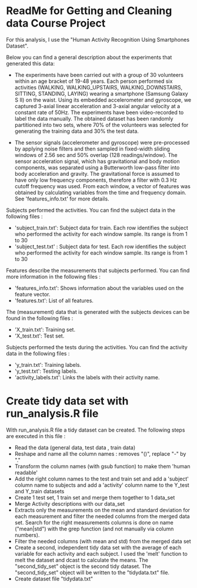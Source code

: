 ReadMe for Getting and Cleaning data Course Project
===================================================

For this analysis, I use the "Human Activity Recognition Using Smartphones Dataset".

Below you can find a general description about the experiments that generated this data: 
 - The experiments have been carried out with a group of 30 volunteers within an age bracket of 19-48 years. Each person performed six activities (WALKING, WALKING_UPSTAIRS, WALKING_DOWNSTAIRS, SITTING, STANDING, LAYING) wearing a smartphone (Samsung Galaxy S II) on the waist. Using its embedded accelerometer and gyroscope, we captured 3-axial linear acceleration and 3-axial angular velocity at a constant rate of 50Hz. The experiments have been video-recorded to label the data manually. The obtained dataset has been randomly partitioned into two sets, where 70% of the volunteers was selected for generating the training data and 30% the test data. 

 - The sensor signals (accelerometer and gyroscope) were pre-processed by applying noise filters and then sampled in fixed-width sliding windows of 2.56 sec and 50% overlap (128 readings/window). The sensor acceleration signal, which has gravitational and body motion components, was separated using a Butterworth low-pass filter into body acceleration and gravity. The gravitational force is assumed to have only low frequency components, therefore a filter with 0.3 Hz cutoff frequency was used. From each window, a vector of features was obtained by calculating variables from the time and frequency domain. See 'features_info.txt' for more details. 

Subjects performed the activities. You can find the subject data in the following files : 
 - 'subject_train.txt': Subject data for train.  Each row identifies the subject who performed the activity for each window sample. Its range is from 1 to 30
 - 'subject_test.txt' : Subject data for test. Each row identifies the subject who performed the activity for each window sample. Its range is from 1 to 30

Features describe the measurements that subjects performed.  You can find more information in the following files :
 - 'features_info.txt': Shows information about the variables used on the feature vector.
 - 'features.txt': List of all features.

The (measurement) data that is generated with the subjects devices can be found in the following files :
 - 'X_train.txt': Training set.
 - 'X_test.txt': Test set.
 
Subjects performed the tests during the activities. You can find the activity data in the following files :
 - 'y_train.txt': Training labels.
 - 'y_test.txt': Testing labels.
 - 'activity_labels.txt': Links the labels with their activity name.

Create tidy data set with run_analysis.R file
=============================================

With run_analysis.R file a tidy dataset can be created.  The following steps are executed in this file :
 - Read the data (general data, test data , train data)
 - Reshape and name all the column names : removes "()", replace "-" by "."
 - Transform the column names (with gsub function) to make them 'human readable'
 - Add the right column names to the test and train set and add a 'subject' column name to subjects and add a 'activity' column name to the Y_test and Y_train datasets
 - Create 1 test set, 1 train set and merge them together to 1 data_set
 - Merge Activity descriptions with our data_set
 - Extracts only the measurements on the mean and standard deviation for each measurement and filter the needed columns from the merged data set. Search for the right measurements columns is done on name ("mean|std") with the grep function (and not manually via column numbers).
 - Filter the needed columns (with mean and std) from the merged data set
 - Create a second, independent tidy data set with the average of each variable for each activity and each subject. I used the 'melt' function to melt the dataset and dcast to calculate the means. The "second_tidy_set" object is the second tidy dataset. The "second_tidy_set" object will be written to the "tidydata.txt" file.
 - Create dataset file "tidydata.txt"
